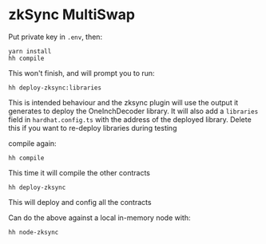 # zkSync MultiSwap

Put private key in `.env`, then:

```
yarn install
hh compile
```

This won't finish, and will prompt you to run:
```
hh deploy-zksync:libraries
```
This is intended behaviour and the zksync plugin will use the output it generates to deploy the OneInchDecoder library. It will also add a `libraries` field in `hardhat.config.ts` with the address of the deployed library. Delete this if you want to re-deploy libraries during testing

compile again:
```
hh compile
```
This time it will compile the other contracts

```
hh deploy-zksync
```
This will deploy and config all the contracts


Can do the above against a local in-memory node with:
```
hh node-zksync
```